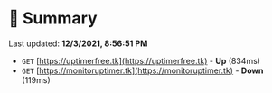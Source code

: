 # 📖 Summary
Last updated: **12/3/2021, 8:56:51 PM**

- `GET` [https://uptimerfree.tk](https://uptimerfree.tk) - **Up** (834ms)
- `GET` [https://monitoruptimer.tk](https://monitoruptimer.tk) - **Down** (119ms)
